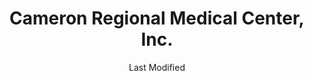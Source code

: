---
layout: location-page
date: Last Modified
description: "Local COVID-19 testing is available at Cameron Regional Medical Center, Inc. in Cameron, Missouri, USA."
permalink: "locations/missouri/cameron/cameron-regional-medical-center-inc/"
tags:
  - locations
  - missouri
title: Cameron Regional Medical Center, Inc.
uniqueName: cameron-regional-medical-center-inc
state: Missouri
stateAbbr: MO
hood: "Cameron"
address: "1600 East Evergreen"
city: "Cameron"
zip: "64429"
zipsNearby: "50836 50860 66002 66007 66008 66012 66016 66017 66020 66024 66035 66101 66102 66103 66104 66105 66106 66109 66110 66111 66112 66113 66115 66117 66118 66119 66160 66041 66027 66043 66048 66087 66090 66094 64401 64402 64420 64001 64620 64421 64422 64423 64011 64424 64013 64014 64015 64426 64622 64427 64623 64624 64625 64628 64630 64016 64632 64017 64018 64429 64633 64601 64654 64635 64430 64432 64636 64433 64434 64021 64436 64637 64438 64638 64439 64440 64441 64639 64022 64442 64443 64444 64024 64073 64028 64448 64449 64451 64640 64641 64453 64642 64454 64455 64029 64030 64456 64458 64034 64457 64643 64644 64035 64459 64036 64037 64048 64646 64050 64051 64052 64053 64054 64055 64056 64057 64058 64647 64648 64101 64102 64105 64106 64108 64109 64110 64111 64112 64113 64114 64116 64117 64118 64119 64120 64121 64123 64124 64125 64126 64127 64128 64129 64130 64131 64132 64133 64134 64136 64137 64138 64139 64141 64144 64145 64146 64147 64148 64149 64150 64151 64152 64153 64154 64155 64156 64157 64158 64161 64163 64164 64165 64166 64167 64168 64170 64171 64179 64180 64184 64187 64188 64190 64191 64195 64196 64197 64198 64199 64999 64060 64649 64463 64650 64651 64652 64465 64062 64002 64063 64064 64065 64081 64082 64086 64066 64067 64068 64069 64653 64070 64656 64657 64466 64467 64468 64469 64071 64659 64660 64072 64664 64470 64074 64471 64645 64668 64680 64075 64076 64473 64077 64474 64475 64670 64476 64079 64477 64671 64673 64674 64479 64084 64480 64085 64481 64483 64484 64501 64502 64503 64504 64505 64506 64507 64508 64485 64486 64088 64487 64089 64679 64489 64490 64681 64682 64683 64492 64493 64494 64686 64092 64096 64497 64097 64098 64688 64689 64499 65321 65286 65339 65344 64172 64183 64185 64192 64193 64194 64447 64944 66077 66279" 
mapUrl: "http://maps.apple.com/?q=Cameron+Regional+Medical+Center+Inc&address=1600+East+Evergreen,Cameron,Missouri,64429"
locationType: Walk-in
phone: "816-632-2101"
website: "https://cameronregional.org/"
onlineBooking: undefined
closed: undefined
closedUpdate: May 25th, 2020
notes: "By appointment only. Requires phone screen."
days: Everyday
hours: 8AM-8PM
ctaMessage: Learn more
ctaUrl: "https://cameronregional.org/"
---